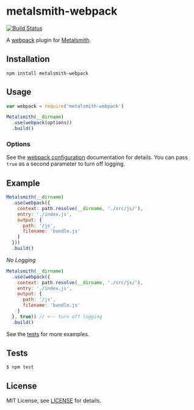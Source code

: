 # metalsmith-webpack

[![Build Status](https://travis-ci.org/christophercliff/metalsmith-webpack.png?branch=master)](https://travis-ci.org/christophercliff/metalsmith-webpack)

A [webpack][webpack] plugin for [Metalsmith][metalsmith].

## Installation

```
npm install metalsmith-webpack
```

## Usage

```js
var webpack = require('metalsmith-webpack')

Metalsmith(__dirname)
  .use(webpack(options))
  .build()
```

### Options

See the [webpack configuration][webpack configuration] documentation for details.
You can pass `true` as a second parameter to turn off logging.

## Example

```js
Metalsmith(__dirname)
  .use(webpack({
    context: path.resolve(__dirname, './src/js/'),
    entry: './index.js',
    output: {
      path: '/js',
      filename: 'bundle.js'
    }
  }))
  .build()
```

*No Logging*

```js
Metalsmith(__dirname)
  .use(webpack({
    context: path.resolve(__dirname, './src/js/'),
    entry: './index.js',
    output: {
      path: '/js',
      filename: 'bundle.js'
    }
  }, true)) // <-- turn off logging
  .build()
```

See the [tests][tests] for more examples.

## Tests

```
$ npm test
```

## License

MIT License, see [LICENSE](https://github.com/christophercliff/metalsmith-webpack/blob/master/LICENSE.md) for details.

[metalsmith]: http://www.metalsmith.io/
[tests]: https://github.com/christophercliff/metalsmith-webpack/blob/master/test/index.js
[webpack]: http://webpack.github.io/
[webpack configuration]: http://webpack.github.io/docs/configuration.html
